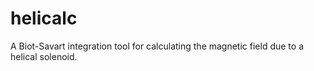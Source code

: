 # helicalc
A Biot-Savart integration tool for calculating the magnetic field due to a helical solenoid.
